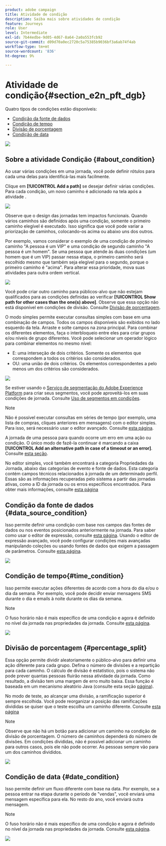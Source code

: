 ```yaml
---
product: adobe campaign
title: Atividade de condição
description: Saiba mais sobre atividades de condição
feature: Journeys
role: User
level: Intermediate
exl-id: 7b44edbe-9d05-4d67-8a64-2a0a553fcb92
source-git-commit: d09d70a0ec2720c5a75385b9036bf3a6ab74f4ab
workflow-type: tm+mt
source-wordcount: '836'
ht-degree: 9%

---
```


# Atividade de condição{#section_e2n_pft_dgb}

Quatro tipos de condições estão disponíveis:

* [Condição da fonte de dados](#data_source_condition)
* [Condição de tempo](#time_condition)
* [Divisão de porcentagem](#percentage_split)
* [Condição de data](#date_condition)

![](../assets/journey49.png)

## Sobre a atividade Condição {#about_condition}

Ao usar várias condições em uma jornada, você pode definir rótulos para cada uma delas para identificá-las mais facilmente.

Clique em **[!UICONTROL Add a path]** se desejar definir várias condições. Para cada condição, um novo caminho é adicionado na tela após a atividade .

![](../assets/journey47.png)

Observe que o design das jornadas tem impactos funcionais. Quando vários caminhos são definidos após uma condição, somente o primeiro caminho elegível é executado. Isso significa que você pode variar a priorização de caminhos, colocando-os acima ou abaixo uns dos outros.

Por exemplo, vamos considerar o exemplo de uma condição de primeiro caminho &quot;A pessoa é um VIP&quot; e uma condição de segundo caminho &quot;A pessoa é um homem&quot;. Se uma pessoa que atende às duas condições (um homem que é um VIP) passar nessa etapa, o primeiro caminho será escolhido mesmo que também seja elegível para o segundo, porque o primeiro caminho é &quot;acima&quot;. Para alterar essa prioridade, mova suas atividades para outra ordem vertical.

![](../assets/journey48.png)

Você pode criar outro caminho para públicos-alvo que não estejam qualificados para as condições definidas ao verificar **[!UICONTROL Show path for other cases than the one(s) above]**. Observe que essa opção não está disponível em condições de divisão. Consulte [Divisão de porcentagem](#percentage_split).

O modo simples permite executar consultas simples com base em uma combinação de campos. Todos os campos disponíveis são exibidos no lado esquerdo da tela. Arraste e solte campos na zona principal. Para combinar os diferentes elementos, faça o interbloqueio entre eles para criar grupos e/ou níveis de grupo diferentes. Você pode selecionar um operador lógico para combinar elementos no mesmo nível:

* E: uma interseção de dois critérios. Somente os elementos que correspondem a todos os critérios são considerados.
* OU: uma união de dois critérios. Os elementos correspondentes a pelo menos um dos critérios são considerados.

![](../assets/journey64.png)

Se estiver usando o [Serviço de segmentação do Adobe Experience Platform](https://experienceleague.adobe.com/docs/experience-platform/segmentation/home.html) para criar seus segmentos, você pode aproveitá-los em suas condições de jornada. Consulte [Uso de segmentos em condições](../segment/using-a-segment.md).


>[!NOTE]
>
>Não é possível executar consultas em séries de tempo (por exemplo, uma lista de compras, cliques anteriores em mensagens) com o editor simples. Para isso, será necessário usar o editor avançado. Consulte [esta página](../expression/expressionadvanced.md).

A jornada de uma pessoa para quando ocorre um erro em uma ação ou condição. O único modo de fazê-la continuar é marcando a caixa **[!UICONTROL Add an alternative path in case of a timeout or an error]**. Consulte [esta seção](../building-journeys/using-the-journey-designer.md#paths).

No editor simples, você também encontrará a categoria Propriedades da Jornada, abaixo das categorias de evento e fonte de dados. Esta categoria contém campos técnicos relacionados à jornada de um determinado perfil. Essas são as informações recuperadas pelo sistema a partir das jornadas ativas, como a ID da jornada ou os erros específicos encontrados. Para obter mais informações, consulte [esta página](../expression/journey-properties.md)

## Condição da fonte de dados {#data_source_condition}

Isso permite definir uma condição com base nos campos das fontes de dados ou nos eventos posicionados anteriormente na jornada. Para saber como usar o editor de expressão, consulte [esta página](../expression/expressionadvanced.md). Usando o editor de expressão avançado, você pode configurar condições mais avançadas manipulando coleções ou usando fontes de dados que exigem a passagem de parâmetros. Consulte [esta página](../datasource/external-data-sources.md).

![](../assets/journey50.png)

## Condição de tempo{#time_condition}

Isso permite executar ações diferentes de acordo com a hora do dia e/ou o dia da semana. Por exemplo, você pode decidir enviar mensagens SMS durante o dia e emails à noite durante os dias da semana.

>[!NOTE]
>
>O fuso horário não é mais específico de uma condição e agora é definido no nível da jornada nas propriedades da jornada. Consulte [esta página](../building-journeys/timezone-management.md).

![](../assets/journey51.png)

## Divisão de porcentagem {#percentage_split}

Essa opção permite dividir aleatoriamente o público-alvo para definir uma ação diferente para cada grupo. Defina o número de divisões e a repartição para cada caminho. O cálculo de divisão é estatístico, pois o sistema não pode prever quantas pessoas fluirão nessa atividade da jornada. Como resultado, a divisão tem uma margem de erro muito baixa. Essa função é baseada em um mecanismo aleatório Java (consulte esta seção [página](https://docs.oracle.com/javase/7/docs/api/java/util/Random.html)).

No modo de teste, ao alcançar uma divisão, a ramificação superior é sempre escolhida. Você pode reorganizar a posição das ramificações divididas se quiser que o teste escolha um caminho diferente. Consulte [esta página](../building-journeys/testing-the-journey.md)

>[!NOTE]
>
>Observe que não há um botão para adicionar um caminho na condição de divisão de porcentagem. O número de caminhos dependerá do número de divisões. Em condições divididas, não é possível adicionar um caminho para outros casos, pois ele não pode ocorrer. As pessoas sempre vão para um dos caminhos divididos.

![](../assets/journey52.png)

## Condição de data {#date_condition}

Isso permite definir um fluxo diferente com base na data. Por exemplo, se a pessoa entrar na etapa durante o período de &quot;vendas&quot;, você enviará uma mensagem específica para ela. No resto do ano, você enviará outra mensagem.

>[!NOTE]
>
>O fuso horário não é mais específico de uma condição e agora é definido no nível da jornada nas propriedades da jornada. Consulte [esta página](../building-journeys/timezone-management.md).

![](../assets/journey53.png)

<!--
## Profile cap {#profile_cap}

Use this condition type to set a maximum number of profiles for a journey path. When this limit is reached, the selected profiles take a second path.

You can use this condition type to ramp up the volume of your deliveries. For example, you might have recently moved to another email service provider, IP address, or email domain or subdomain. Using this feature, you can establish your reputation as a sender and avoid that your deliveries be blocked or moved to the spam folder of the recipients' mailbox. Learn how to increase your email reputation with IP warming in the [Deliverability Best Practice Guide](https://experienceleague.adobe.com/docs/deliverability-learn/deliverability-best-practice-guide/additional-resources/generic-resources/increase-reputation-with-ip-warming.html){target="_blank"}.

The default cap is 1000. You must set an integer value that is greater than or equal to 1.

The counter applies only to the selected journey version. By default, the counter is reset to zero after 180 days. After a reset, the selected profiles take the first path again until the counter limit is reached. You can gradually increase this limit up to the total number of your subscribers. After your IP has warmed up, you can remove this condition.

The first path always has priority over the second path, even if you move the second path above the first path on the journey canvas.

![](../assets/profile-cap-condition.png)
-->